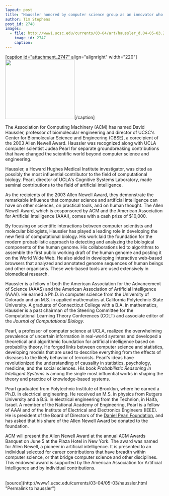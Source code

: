 ```yaml
---
layout: post
title: "Haussler honored by computer science group as an innovator who changed the scientific world"
author: Tim Stephens
post_id: 2748
images:
  - file: http://www1.ucsc.edu/currents/03-04/art/haussler_d.04-05-03.220.jpg
    image_id: 2747
    caption: 
---
```


[caption id="attachment_2747" align="alignright" width="220"]<a href="http://localhost/mysite/wp-content/uploads/2004/05/haussler_d.04-05-03.220.jpg"><img class="size-full wp-image-2747" src="http://localhost/mysite/wp-content/uploads/2004/05/haussler_d.04-05-03.220.jpg" alt="" width="220" height="189" /></a>[/caption]
<p>
  The Association for Computing Machinery (ACM) has named David Haussler, professor of biomolecular engineering and director of UCSC's Center for Biomolecular Science and Engineering (CBSE), a corecipient of the 2003 Allen Newell Award. Haussler was recognized along with UCLA computer scientist Judea Pearl for separate groundbreaking contributions that have changed the scientific world beyond computer science and engineering.<br>
</p>
<p>
  Haussler, a Howard Hughes Medical Institute investigator, was cited as possibly the most influential contributor to the field of computational biology. Pearl, director of UCLA's Cognitive Systems Laboratory, made seminal contributions to the field of artificial intelligence.
</p>
<p>
  As the recipients of the 2003 Allen Newell Award, they demonstrate the remarkable influence that computer science and artificial intelligence can have on other sciences, on practical tools, and on human thought. The Allen Newell Award, which is cosponsored by ACM and the American Association for Artificial Intelligence (AAAI), comes with a cash prize of $10,000.<br>
</p>
<p>
  By focusing on scientific interactions between computer scientists and molecular biologists, Haussler has played a leading role in developing the new field of computational biology. His work laid the foundation for the modern probabilistic approach to detecting and analyzing the biological components of the human genome. His collaborations led to algorithms to assemble the first public working draft of the human genome and posting it on the World Wide Web. He also aided in developing interactive web-based browsers that analyzed and annotated genome sequences of human beings and other organisms. These web-based tools are used extensively in biomedical research.<br>
</p>
<p>
  Haussler is a fellow of both the American Association for the Advancement of Science (AAAS) and the American Association of Artificial Intelligence (AAAI). He earned a Ph.D. in computer science from the University of Colorado and an M.S. in applied mathematics at California Polytechnic State University. A graduate of Connecticut College with a B.A. in mathematics, Haussler is a past chairman of the Steering Committee for the Computational Learning Theory Conferences (COLT) and associate editor of the <i>Journal of Computational Biology.</i><br>
</p>
<p>
  Pearl, a professor of computer science at UCLA, realized the overwhelming prevalence of uncertain information in real-world systems and developed a theoretical and algorithmic foundation for artificial intelligence based on probability theory. He forged links between computer science and statistics, developing models that are used to describe everything from the effects of diseases to the likely behavior of terrorists. Pearl's ideas have revolutionized the understanding of causality in statistics, psychology, medicine, and the social sciences. His book <i>Probabilistic Reasoning in Intelligent Systems</i> is among the single most influential works in shaping the theory and practice of knowledge-based systems.<br>
</p>
<p>
  Pearl graduated from Polytechnic Institute of Brooklyn, where he earned a Ph.D. in electrical engineering. He received an M.S. in physics from Rutgers University and a B.S. in electrical engineering from the Technion, in Haifa, Israel. A member of the National Academy of Engineering, Pearl is a fellow of AAAI and of the Institute of Electrical and Electronics Engineers (IEEE). He is president of the Board of Directors of the <a href="http://www.danielpearl.org">Daniel Pearl Foundation</a>, and has asked that his share of the Allen Newell Award be donated to the foundation.<br>
</p>
<p>
  ACM will present the Allen Newell Award at the annual ACM Awards Banquet on June 5 at the Plaza Hotel in New York. The award was named for Allen Newell, a pioneer in artificial intelligence. It is presented to an individual selected for career contributions that have breadth within computer science, or that bridge computer science and other disciplines. This endowed award is supported by the American Association for Artificial Intelligence and by individual contributions.<br>
  <br>
</p>
[source](http://www1.ucsc.edu/currents/03-04/05-03/haussler.html "Permalink to haussler")

